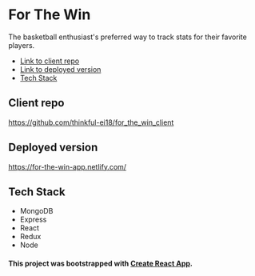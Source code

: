 # For The Win
The basketball enthusiast's preferred way to track stats for their favorite players.

- [Link to client repo](#client-repo)
- [Link to deployed version](#deployed-version)
- [Tech Stack](#tech-stack)


## Client repo
  https://github.com/thinkful-ei18/for_the_win_client

## Deployed version
  https://for-the-win-app.netlify.com/


## Tech Stack
  - MongoDB
  - Express
  - React
  - Redux
  - Node


#### This project was bootstrapped with [Create React App](https://github.com/facebookincubator/create-react-app).
